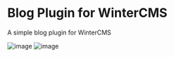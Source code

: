 # Blog Plugin for WinterCMS
A simple blog plugin for WinterCMS

![image](https://user-images.githubusercontent.com/904958/209973269-583281e3-1e5f-4225-bfdb-7fe550520d2a.png)
![image](https://user-images.githubusercontent.com/904958/209974297-6961c24f-bf8e-4577-8c57-bc08d6c3f174.png)